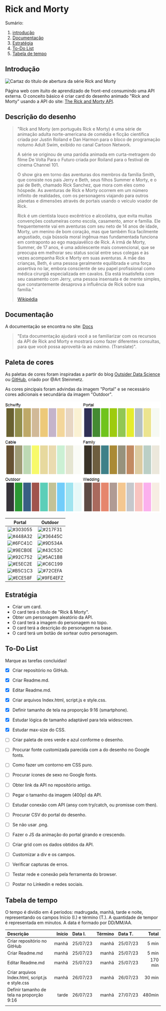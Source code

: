 # Rick and Morty

Sumário:
1. [introdução](#introdução)
1. [Documentação](#documentação)
1. [Estratégia](#estratégia)
1. [To-Do List](#to-do-list)
1. [Tabela de tempo](#tabela-de-tempo)

## Introdução

![Cartaz do título de abertura da série Rick and Morty](https://upload.wikimedia.org/wikipedia/commons/d/d6/Rick_and_Morty_title_card_(cropped).png)

Página web com ituito de aprendizado de front-end consumindo uma API externa.
O conceito básico é criar card do desenho animado "Rick and Morty" usando a API do site: [The Rick and Morty API](https://rickandmortyapi.com/).


## Descrição do desenho

<blockquote>
    <p>
        "Rick and Morty (em português Rick e Morty) é uma série de animação adulta norte-americana de comédia e ficção científica criada por Justin Roiland e Dan Harmon para o bloco de programação noturno Adult Swim, exibido no canal Cartoon Network.
    </p>
    <p>
        A série se originou de uma paródia animada em curta-metragem do filme De Volta Para o Futuro criada por Roiland para o festival de cinema Channel 101.
    </p>
    <p>
        O show gira em torno das aventuras dos membros da família Smith, que consiste nos pais Jerry e Beth, seus filhos Summer e Morty, e o pai de Beth, chamado Rick Sanchez, que mora com eles como hóspede. As aventuras de Rick e Morty ocorrem em um número infinito de realidades, com os personagens viajando para outros planetas e dimensões através de portais usando o veículo voador de Rick.
    </p>
    <p>
        Rick é um cientista louco excêntrico e alcoólatra, que evita muitas convenções costumeiras como escola, casamento, amor e família. Ele frequentemente vai em aventuras com seu neto de 14 anos de idade, Morty, um menino de bom coração, mas que também fica facilmente angustiado, cuja bússola moral ingênua mas fundamentada funciona em contraponto ao ego maquiavélico de Rick. A irmã de Morty, Summer, de 17 anos, é uma adolescente mais convencional, que se preocupa em melhorar seu status social entre seus colegas e às vezes acompanha Rick e Morty em suas aventuras. A mãe das crianças, Beth, é uma pessoa geralmente equilibrada e uma força assertiva no lar, embora consciente de seu papel profissional como médica cirurgiã especializada em cavalos. Ela está insatisfeita com seu casamento com Jerry, uma pessoa insensata e de mente simples, que constantemente desaprova a influência de Rick sobre sua família."
    </p>  
    <a href="https://pt.wikipedia.org/wiki/Rick_and_Morty">
        Wikipédia
    </a>
</blockquote>


## Documentação

A documentação se encontra no site: [Docs](https://rickandmortyapi.com/documentation) 
> "Esta documentação ajudará você a se familiarizar com os recursos da API de Rick and Morty e mostrará como fazer diferentes consultas, para que você possa aproveitá-la ao máximo. (Translate)".

## Paleta de cores

As paletas de cores foram inspiradas a partir do blog [Outsider Data Science](https://outsiderdata.blog/posts/2019-02-04-rick-and-morty-palettes/2019-02-04-rick-and-morty-palettes.html) ou [GitHub](https://github.com/apsteinmetz/images-to-pal), criado por @Art Steinmetz.

As cores pincipais foram advindas da imagem "Portal" e se necessário cores adicionais e secundária da imagem "Outdoor".

![Tabela de paletas](https://github.com/apsteinmetz/images-to-pal/blob/master/README_files/figure-markdown_strict/unnamed-chunk-11-1.png)


|Portal |Outdoor|
|:-----:|:-----:|
|![#303055](https://placehold.it/160x40/303055/FFFFFF?text=#303055)|![#217F31](https://placehold.it/160x40/217F31/FFFFFF?text=#217F31)|
|![#448A32](https://placehold.it/160x40/448A32/FFFFFF?text=#448A32)|![#36445C](https://placehold.it/160x40/36445C/FFFFFF?text=#36445C)|
|![#6FC41C](https://placehold.it/160x40/6FC41C/FFFFFF?text=#6FC41C)|![#9D534A](https://placehold.it/160x40/9D534A/FFFFFF?text=#9D534A)|
|![#9ECB0E](https://placehold.it/160x40/9ECB0E/FFFFFF?text=#9ECB0E)|![#43C53C](https://placehold.it/160x40/43C53C/FFFFFF?text=#43C53C)|
|![#92C752](https://placehold.it/160x40/92C752/FFFFFF?text=#92C752)|![#5AC1B8](https://placehold.it/160x40/5AC1B8/FFFFFF?text=#5AC1B8)|
|![#E5EC2E](https://placehold.it/160x40/E5EC2E/FFFFFF?text=#E5EC2E)|![#C6C199](https://placehold.it/160x40/C6C199/FFFFFF?text=#C6C199)|
|![#B5C1C3](https://placehold.it/160x40/B5C1C3/FFFFFF?text=#B5C1C3)|![#72CEFA](https://placehold.it/160x40/72CEFA/FFFFFF?text=#72CEFA)|
|![#ECE58F](https://placehold.it/160x40/ECE58F/FFFFFF?text=#ECE58F)|![#9FE4EFZ](https://placehold.it/160x40/9FE4EFZ/FFFFFF?text=#9FE4EFZ)|


## Estratégia

- Criar um card.
- O card terá o título de "Rick & Morty".
- Obter um personagem aleatório da API.
- O card terá a imagem do personagem no topo.
- O card terá a descrição do personagem na base.
- O card terá um botão de sortear outro personagem.

## To-Do List
Marque as tarefas concluidas!

- [x] Criar repositório no GitHub.
- [x] Criar Readme.md.
- [x] Editar Readme.md.
- [x] Criar arquivos Index.html, script.js e style.css.
- [x] Definir tamanho de tela na proporção 9:16 (smartphone).
- [x] Estudar lógica de tamanho adaptável para tela widescreen.
- [x] Estudar max-size do CSS.
- [ ] Criar paleta de ores verde e azul conforme o desenho.
- [ ] Procurar fonte customizada parecida com a do desenho no Google fonts.
- [ ] Como fazer um contorno em CSS puro.
- [ ] Procurar ícones de sexo no Google fonts.
- [ ] Obter link da API no repositório antigo.
- [ ] Pegar o tamanho da imagem (400p) da API.
- [ ] Estudar conexão com API (ansy com try/catch, ou promisse com then).
- [ ] Procurar CSV do portal do desenho.
- [ ] Se não usar .png.
- [ ] Fazer o JS da animação do portal girando e crescendo.
- [ ] Criar grid com os dados obtidos da API.
- [ ] Customizar a div e os campos.
- [ ] Verificar capturas de erros.
- [ ] Testar rede e conexão pela ferramenta do browser.
- [ ] Postar no Linkedin e redes sociais.


## Tabela de tempo

O tempo é dividio em 4 períodos: madrugada, manhã, tarde e noite, representando os campos Início (I.) e término (T.).
A quantidade de tempor é representada em minutos.
A data é formado por DD/MM/AA.


| Descrição | Início | Data I. | Término | Data T. | Total |
|:----------|-------:|:-------|---------:|:--------|------:|
| Criar repositório no GitHub | manhã | 25/07/23 | manhã  | 25/07/23 | 5 min |
| Criar Readme.md | manhã | 25/07/23 | manhã  | 25/07/23 | 5 min |
| Editar Readme.md | manhã | 25/07/23 | manhã  | 25/07/23 | 170 min |
| Criar arquivos Index.html, script.js e style.css | manhã | 26/07/23 | manhã | 26/07/23 | 30 min |
| Definir tamanho de tela na proporção 9:16 | tarde | 26/07/23 | manhã | 27/07/23 | 480min |
| | | | | | |
